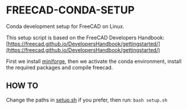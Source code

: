 # FREECAD-CONDA-SETUP

Conda development setup for FreeCAD on Linux.

This setup script is based on the FreeCAD Developers Handbook: [https://freecad.github.io/DevelopersHandbook/gettingstarted/](https://freecad.github.io/DevelopersHandbook/gettingstarted/)

First we install [miniforge](https://github.com/conda-forge/miniforge/), then we activate the conda environment, install the required packages and compile freecad.

## HOW TO

Change the paths in [setup.sh](setup.sh) if you prefer, then run: `bash setup.sh`
